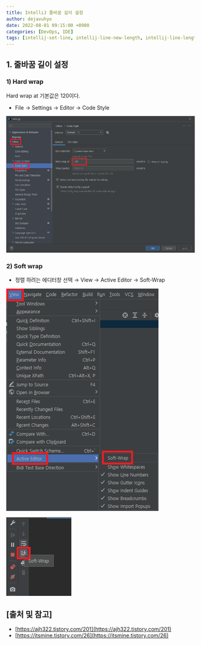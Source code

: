 ```yaml
---
title: IntelliJ 줄바꿈 길이 설정
author: dejavuhyo
date: 2022-08-01 09:15:00 +0900
categories: [DevOps, IDE]
tags: [intellij-set-line, intellij-line-new-length, intellij-line-length, intellij-hard-wrap, hard-wrap, intellij-soft-wrap, soft-wrap, 인텔리제이-hard-wrap, 인텔리제이-soft-wrap, 인텔리제이-줄바꿈-길이-설정, 줄바꿈-길이-설정, 줄바꿈-길이, 줄바꿈-설정]
---
```


## 1. 줄바꿈 길이 설정

### 1) Hard wrap
Hard wrap at 기본값은 120이다.

* File → Settings → Editor → Code Style

![hard-wrap](/assets/img/2022-08-01-intellij-set-line-new-length/hard-wrap.png)

### 2) Soft wrap

* 정렬 하려는 에디터창 선택 → View → Active Editor → Soft-Wrap

![soft-wrap](/assets/img/2022-08-01-intellij-set-line-new-length/soft-wrap.png)

![console-soft-wrap](/assets/img/2022-08-01-intellij-set-line-new-length/console-soft-wrap.png)

## [출처 및 참고]
* [https://ajh322.tistory.com/201](https://ajh322.tistory.com/201)
* [https://itsmine.tistory.com/26](https://itsmine.tistory.com/26)
